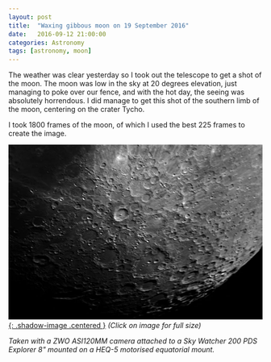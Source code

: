 ```yaml
---
layout: post
title:  "Waxing gibbous moon on 19 September 2016"
date:   2016-09-12 21:00:00
categories: Astronomy
tags: [astronomy, moon]
---
```


The weather was clear yesterday so I took out the telescope to get a shot of the moon. The moon was low in the sky at 20 degrees elevation, just managing to poke over our fence, and with the hot day, the seeing was absolutely horrendous. I did manage to get this shot of the southern limb of the moon, centering on the crater Tycho.

I took 1800 frames of the moon, of which I used the best 225 frames to create the image.

[![Moon - 12 September 2016](/assets/images/blog/astronomy/moon-2016-09-12.png){: .shadow-image .centered }](/assets/images/blog/astronomy/moon-2016-09-12.png)
_(Click on image for full size)_

_Taken with a ZWO ASI120MM camera attached to a Sky Watcher 200 PDS Explorer 8" mounted on a HEQ-5 motorised equatorial mount._
